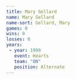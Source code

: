 ```yaml
---
title: Mary Gellard
name: Mary Gellard
name-sort: Gellard, Mary
games: 0
wins: 0
losses: 0
years:
 - year: 1999
   event: Hearts
   team: "ON"
   position: Alternate
---
```

